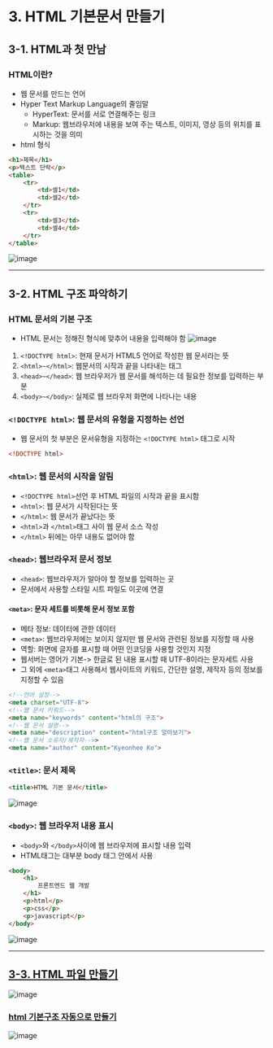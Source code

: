 # 3. HTML 기본문서 만들기
## 3-1. HTML과 첫 만남
### HTML이란?
* 웹 문서를 만드는 언어
* Hyper Text Markup Language의 줄임말
    * HyperText: 문서를 서로 연결해주는 링크
    * Markup: 웹브라우저에 내용을 보여 주는 텍스트, 이미지, 영상 등의 위치를 표시하는 것을 의미
* html 형식
```html
<h1>제목</h1>
<p>텍스트 단락</p>
<table>
    <tr>
        <td>셀1</td>
        <td>셀2</td>
    </tr>
    <tr>
        <td>셀3</td>
        <td>셀4</td>
    </tr>
</table>

```
![image](https://github.com/qlkdkd/2-winter/assets/71871927/a4fada3f-fee1-4c0e-8f99-0401f98b8b03)

---

## 3-2. HTML 구조 파악하기
### HTML 문서의 기본 구조
* HTML 문서는 정해진 형식에 맞추어 내용을 입력해야 함
![image](https://github.com/qlkdkd/2-winter/assets/71871927/796a3206-bfda-412e-bdd2-3f4dd7f400bf)
1. `<!DOCTYPE html>`: 현재 문서가 HTML5 언어로 작성한 웹 문서라는 뜻
2. `<html>~</html>`: 웹문서의 시작과 끝을 나타내는 태그
3. `<head>~</head>`: 웹 브라우저가 웹 문서를 해석하는 데 필요한 정보를 입력하는 부분
4. `<body>~</body>`: 실제로 웹 브라우저 화면에 나타나는 내용

### `<!DOCTYPE html>`: 웹 문서의 유형을 지정하는 선언
* 웹 문서의 첫 부분은 문서유형을 지정하는 `<!DOCTYPE html>` 태그로 시작
```html
<!DOCTYPE html>
```

### `<html>`: 웹 문서의 시작을 알림
* `<!DOCTYPE html>`선언 후 HTML 파일의 시작과 끝을 표시함
* `<html>`: 웹 문서가 시작된다는 뜻
* `</html>`: 웹 문서가 끝났다는 뜻
* `<html>`과 `</html>`태그 사이 웹 문서 소스 작성
* `</html>` 뒤에는 아무 내용도 없어야 함

### `<head>`: 웹브라우저 문서 정보
* `<head>`: 웹브라우저가 알아야 할 정보를 입력하는 곳
* 문서에서 사용할 스타일 시트 파일도 이곳에 연결
#### `<meta>`: 문자 세트를 비롯해 문서 정보 포함
* 메타 정보: 데이터에 관한 데이터
* `<meta>`: 웹브라우저에는 보이지 않지만 웹 문서와 관련된 정보를 지정할 때 사용
* 역할: 화면에 글자를 표시할 때 어떤 인코딩을 사용할 것인지 지정
* 웹서버는 영어가 기본-> 한글로 된 내용 표시할 때 UTF-8이라는 문자세트 사용
* 그 외에 `<meta>`태그 사용해서 웹사이트의 키워드, 간단한 설명, 제작자 등의 정보를 지정할 수 있음
```html
<!--언어 설정-->
<meta charset="UTF-8">
<!--웹 문서 키워드-->
<meta name="keywords" content="html의 구조">
<!--웹 문서 설명-->
<meta name="description" content="html구조 알아보기">
<!--웹 문서 소유자/제작자-->>
<meta name="author" content="Kyeonhee Ko">
```

### `<title>`: 문서 제목
```html
<title>HTML 기본 문서</title>
```
![image](https://github.com/qlkdkd/2-winter/assets/71871927/72c659c8-c412-49cc-bfa1-d139b59af9ee)

### `<body>`: 웹 브라우저 내용 표시
* `<body>`와 `</body>`사이에 웹 브라우저에 표시할 내용 입력
* HTML태그는 대부분 body 태그 안에서 사용
```html
<body>
    <h1>
        프론트엔드 웹 개발
    </h1>
    <p>html</p>
    <p>css</p>
    <p>javascript</p>
</body>
```
![image](https://github.com/qlkdkd/2-winter/assets/71871927/82c6fcbb-3310-4df6-b86b-9da15e8e2fd0)

---

## [3-3. HTML 파일 만들기]()
![image](https://github.com/qlkdkd/2-winter/assets/71871927/cdf7b4cd-161f-4d0b-b889-7bd01794063e)
### [html 기본구조 자동으로 만들기]()
![image](https://github.com/qlkdkd/2-winter/assets/71871927/cd711b6e-d9e1-48b7-afe2-4042119e318c)
